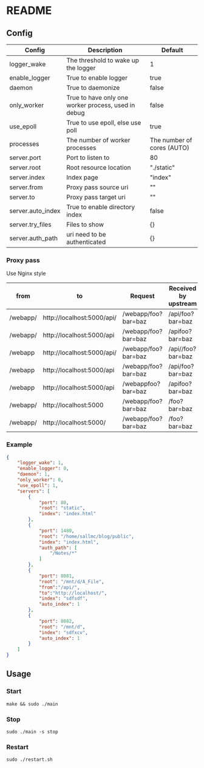 # README

## Config

| Config            | Description                                         | Default                    |
| ----------------- | --------------------------------------------------- | -------------------------- |
| logger_wake       | The threshold to wake up the logger                 | 1                          |
| enable_logger     | True to enable logger                               | true                       |
| daemon            | True to daemonize                                   | false                      |
| only_worker       | True to have only one worker process, used in debug | false                      |
| use_epoll         | True to use epoll, else use poll                    | true                       |
| processes         | The number of worker processes                      | The number of cores (AUTO) |
| server.port       | Port to listen to                                   | 80                         |
| server.root       | Root resource location                              | "./static"                 |
| server.index      | Index page                                          | "index"                    |
| server.from       | Proxy pass source uri                               | ""                         |
| server.to         | Proxy pass target uri                               | ""                         |
| server.auto_index | True to enable directory index                      | false                      |
| server.try_files  | Files to show                                       | {}                         |
| server.auth_path  | uri need to be authenticated                        | {}                         |

### Proxy pass

Use Nginx style

| from     | to                         | Request             | Received by upstream |
| -------- | -------------------------- | ------------------- | -------------------- |
| /webapp/ | http://localhost:5000/api/ | /webapp/foo?bar=baz | /api/foo?bar=baz     |
| /webapp/ | http://localhost:5000/api  | /webapp/foo?bar=baz | /apifoo?bar=baz      |
| /webapp  | http://localhost:5000/api/ | /webapp/foo?bar=baz | /api//foo?bar=baz    |
| /webapp  | http://localhost:5000/api  | /webapp/foo?bar=baz | /api/foo?bar=baz     |
| /webapp  | http://localhost:5000/api  | /webappfoo?bar=baz  | /apifoo?bar=baz      |
| /webapp/ | http://localhost:5000      | /webapp/foo?bar=baz | /foo?bar=baz         |
| /webapp/ | http://localhost:5000/     | /webapp/foo?bar=baz | /foo?bar=baz         |

### Example

```json
{
    "logger_wake": 1,
    "enable_logger": 0,
    "daemon": 1,
    "only_worker": 0,
    "use_epoll": 1,
    "servers": [
        {
            "port": 80,
            "root": "static",
            "index": "index.html"
        },
        {
            "port": 1480,
            "root": "/home/sallmc/blog/public",
            "index": "index.html",
            "auth_path": [
                "/Notes/*"
            ]
        },
        {
            "port": 8081,
            "root": "/mnt/d/A_File",
            "from":"/api/",
            "to":"http://localhost/",
            "index": "sdfsdf",
            "auto_index": 1
        },
        {
            "port": 8082,
            "root": "/mnt/d",
            "index": "sdfxcv",
            "auto_index": 1
        }
    ]
}
```

## Usage

### Start

```shell
make && sudo ./main
```

### Stop

```shell
sudo ./main -s stop
```

### Restart

```shell
sudo ./restart.sh
```